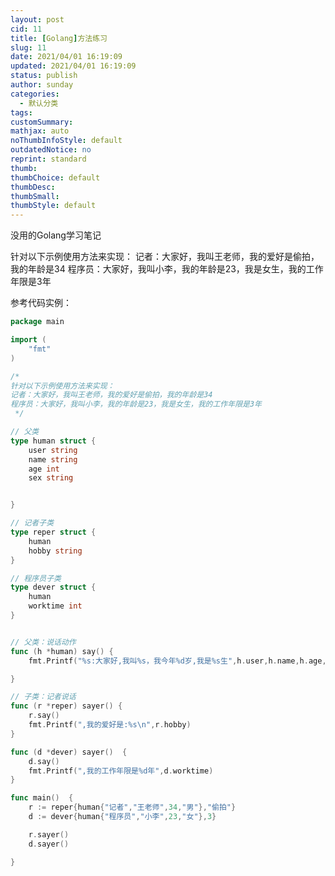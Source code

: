 ```yaml
---
layout: post
cid: 11
title: [Golang]方法练习
slug: 11
date: 2021/04/01 16:19:09
updated: 2021/04/01 16:19:09
status: publish
author: sunday
categories: 
  - 默认分类
tags: 
customSummary: 
mathjax: auto
noThumbInfoStyle: default
outdatedNotice: no
reprint: standard
thumb: 
thumbChoice: default
thumbDesc: 
thumbSmall: 
thumbStyle: default
---
```


没用的Golang学习笔记 <!--more--> 

针对以下示例使用方法来实现：
记者：大家好，我叫王老师，我的爱好是偷拍，我的年龄是34
程序员：大家好，我叫小李，我的年龄是23，我是女生，我的工作年限是3年

参考代码实例：


```Go
package main

import (
	"fmt"
)

/*
针对以下示例使用方法来实现：
记者：大家好，我叫王老师，我的爱好是偷拍，我的年龄是34
程序员：大家好，我叫小李，我的年龄是23，我是女生，我的工作年限是3年
 */

// 父类
type human struct {
	user string
	name string
	age int
	sex string


}

// 记者子类
type reper struct {
	human
	hobby string
}

// 程序员子类
type dever struct {
	human
	worktime int
}


// 父类：说话动作
func (h *human) say() {
	fmt.Printf("%s:大家好,我叫%s，我今年%d岁,我是%s生",h.user,h.name,h.age,h.sex)

}

// 子类：记者说话
func (r *reper) sayer() {
	r.say()
	fmt.Printf(",我的爱好是:%s\n",r.hobby)
}

func (d *dever) sayer()  {
	d.say()
	fmt.Printf(",我的工作年限是%d年",d.worktime)
}

func main()  {
	r := reper{human{"记者","王老师",34,"男"},"偷拍"}
	d := dever{human{"程序员","小李",23,"女"},3}

	r.sayer()
	d.sayer()

}
```
